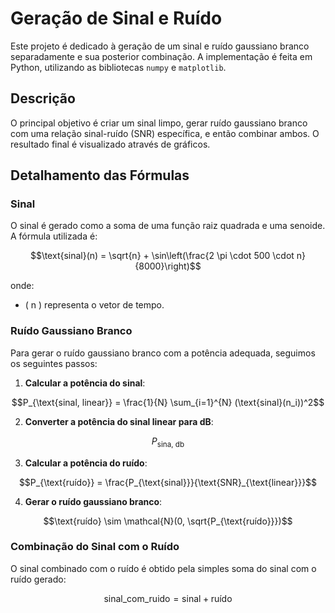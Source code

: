 # Geração de Sinal e Ruído

Este projeto é dedicado à geração de um sinal e ruído gaussiano branco separadamente e sua posterior combinação. A implementação é feita em Python, utilizando as bibliotecas `numpy` e `matplotlib`.

## Descrição

O principal objetivo é criar um sinal limpo, gerar ruído gaussiano branco com uma relação sinal-ruído (SNR) específica, e então combinar ambos. O resultado final é visualizado através de gráficos.

## Detalhamento das Fórmulas

### Sinal

O sinal é gerado como a soma de uma função raiz quadrada e uma senoide. A fórmula utilizada é:

```math
\text{sinal}(n) = \sqrt{n} + \sin\left(\frac{2 \pi \cdot 500 \cdot n}{8000}\right)
```

onde:
- \( n \) representa o vetor de tempo.

### Ruído Gaussiano Branco

Para gerar o ruído gaussiano branco com a potência adequada, seguimos os seguintes passos:

1. **Calcular a potência do sinal**:

```math
P_{\text{sinal, linear}} = \frac{1}{N} \sum_{i=1}^{N} (\text{sinal}(n_i))^2
```

2. **Converter a potência do sinal linear para dB**:

```math
P_{\text{sina, db}}
```

3. **Calcular a potência do ruído**:

```math
P_{\text{ruído}} = \frac{P_{\text{sinal}}}{\text{SNR}_{\text{linear}}}
```

4. **Gerar o ruído gaussiano branco**:

```math
\text{ruído} \sim \mathcal{N}(0, \sqrt{P_{\text{ruído}}})
```

### Combinação do Sinal com o Ruído

O sinal combinado com o ruído é obtido pela simples soma do sinal com o ruído gerado:

```math
\text{sinal\_com\_ruido} = \text{sinal} + \text{ruído}
```

